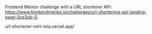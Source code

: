 Frontend Mentor challenge with a URL shortener API: 
https://www.frontendmentor.io/challenges/url-shortening-api-landing-page-2ce3ob-G

url-shortener-vert-iota.vercel.app/
